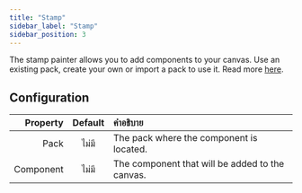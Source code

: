 ```yaml
---
title: "Stamp"
sidebar_label: "Stamp"
sidebar_position: 3
---
```


The stamp painter allows you to add components to your canvas. Use an existing pack, create your own or import a pack to use it. Read more [here](../pack).

## Configuration

|  Property | Default | คำอธิบาย                                        |
| ---------:|:-------:|:----------------------------------------------- |
|      Pack |  ไม่มี  | The pack where the component is located.        |
| Component |  ไม่มี  | The component that will be added to the canvas. |
